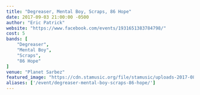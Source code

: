 ```yaml
---
title: "Degreaser, Mental Boy, Scraps, 86 Hope"
date: 2017-09-03 21:00:00 -0500
author: "Eric Patrick"
website: "https://www.facebook.com/events/1931651383784798/"
cost: 5
bands: [
    "Degreaser",
    "Mental Boy",
    "Scraps",
    "86 Hope"
]
venue: "Planet Sarbez"
featured_image: "https://cdn.stamusic.org/file/stamusic/uploads-2017-08-20953275_10212444694526952_2617041845234797529_n.jpg"
aliases: ['/event/degreaser-mental-boy-scraps-86-hope/']
---
```


